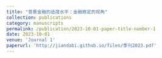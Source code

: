 ```yaml
---
title: "普惠金融的适度水平：金融稳定的视角"
collection: publications
category: manuscripts
permalink: /publication/2023-10-01-paper-title-number-1
date: 2023-10-01
venue: 'Journal 1'
paperurl: 'http://jiandabi.github.io/files/季刊2023.pdf'
---
```


 

